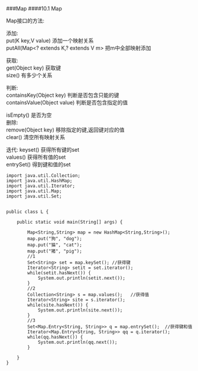 ###Map
####10.1 Map

Map接口的方法:  

添加:  
put(K key,V value) 添加一个映射关系  
putAll(Map<? extends K,? extends V m> 把m中全部映射添加  

获取:  
get(Object key) 获取键  
size()  有多少个关系  

判断:  
containsKey(Object key) 判断是否包含只能的键  
containsValue(Object value) 判断是否包含指定的值  

isEmpty() 是否为空  
删除:  
remove(Object key) 移除指定的键,返回键对应的值  
clear() 清空所有映射关系  

迭代:
keyset() 获得所有键的set  
values() 获得所有值的set  
entrySet() 得到键和值的set  

```
import java.util.Collection;
import java.util.HashMap;
import java.util.Iterator;
import java.util.Map;
import java.util.Set;


public class L {
	
	public static void main(String[] args) {
	
		Map<String,String> map = new HashMap<String,String>();
		map.put("狗", "dog");
		map.put("猫", "cat");
		map.put("猪", "pig");
		//1
		Set<String> set = map.keySet(); //获得键
		Iterator<String> setit = set.iterator();
		while(setit.hasNext()) {
			System.out.println(setit.next());
		}
		//2
		Collection<String> s = map.values();   //获得值
		Iterator<String> site = s.iterator();
		while(site.hasNext()) {
			System.out.println(site.next());
		}
		//3
		Set<Map.Entry<String, String>> q = map.entrySet();  //获得键和值
		Iterator<Map.Entry<String, String>> qq = q.iterator();
		while(qq.hasNext()) {
			System.out.println(qq.next());
		}
		
	}
}
```




